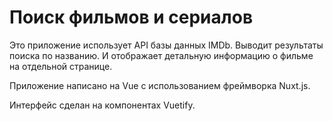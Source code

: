 # Поиск фильмов и сериалов

Это приложение использует API базы данных IMDb. Выводит результаты поиска по названию. И отображает детальную информацию о фильме на отдельной странице.

Приложение написано на Vue с использованием фреймворка Nuxt.js.

Интерфейс сделан на компонентах Vuetify.
